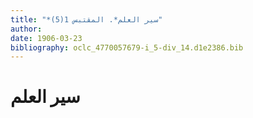 ```yaml
---
title: "*سير العلم*. المقتبس 1(5)"
author: 
date: 1906-03-23
bibliography: oclc_4770057679-i_5-div_14.d1e2386.bib
---
```




#  سير العلم 

